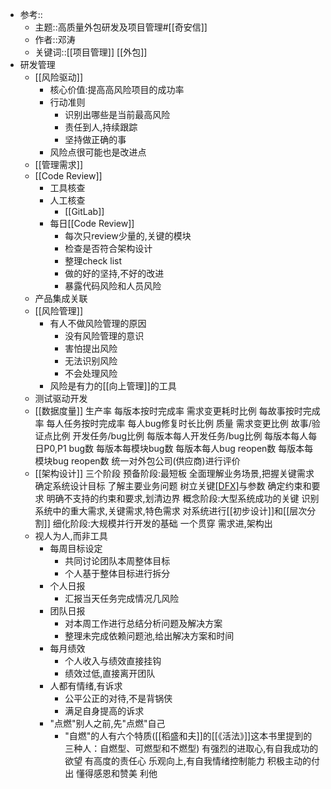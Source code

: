- 参考:: 
    - 主题::高质量外包研发及项目管理#[[奇安信]]
    - 作者::邓涛
    - 关键词::[[项目管理]] [[外包]]
- 研发管理
    - [[风险驱动]]
        - 核心价值:提高高风险项目的成功率
        - 行动准则
            - 识别出哪些是当前最高风险
            - 责任到人,持续跟踪
            - 坚持做正确的事
        - 风险点很可能也是改进点
    - [[管理需求]]
    - [[Code Review]]
        - 工具核查
        - 人工核查
            - [[GitLab]]
        - 每日[[Code Review]]
            - 每次只review少量的,关键的模块
            - 检查是否符合架构设计
            - 整理check list
            - 做的好的坚持,不好的改进
            - 暴露代码风险和人员风险
    - 产品集成关联
    - [[风险管理]]
        - 有人不做风险管理的原因
            - 没有风险管理的意识
            - 害怕提出风险
            - 无法识别风险
            - 不会处理风险
        - 风险是有力的[[向上管理]]的工具
    - 测试驱动开发
    - [[数据度量]]
        生产率
            每版本按时完成率
            需求变更耗时比例
            每故事按时完成率
            每人任务按时完成率
            每人bug修复时长比例
        质量
            需求变更比例
            故事/验证点比例
            开发任务/bug比例
            每版本每人开发任务/bug比例
            每版本每人每日P0,P1 bug数
            每版本每模块bug数
            每版本每人bug reopen数
            每版本每模块bug reopen数
        统一对外包公司(供应商)进行评价
    - [[架构设计]]
        三个阶段
            预备阶段:最短板
                全面理解业务场景,把握关键需求
                    确定系统设计目标
                    了解主要业务问题
                    树立关键[[DFX]](非功能性需求)与参数
                    确定约束和要求
                    明确不支持的约束和要求,划清边界
            概念阶段:大型系统成功的关键
                识别系统中的重大需求,关键需求,特色需求
                对系统进行[[初步设计]]和[[层次分割]]
            细化阶段:大规模并行开发的基础
        一个贯穿
            需求进,架构出
    - 视人为人,而非工具
        - 每周目标设定
            - 共同讨论团队本周整体目标
            - 个人基于整体目标进行拆分
        - 个人日报
            - 汇报当天任务完成情况几风险
        - 团队日报
            - 对本周工作进行总结分析问题及解决方案
            - 整理未完成依赖问题池,给出解决方案和时间
        - 每月绩效
            - 个人收入与绩效直接挂钩
            - 绩效过低,直接离开团队
        - 人都有情绪,有诉求
            - 公平公正的对待,不是背锅侠
            - 满足自身提高的诉求
        - "点燃"别人之前,先"点燃"自己
            - "自燃"的人有六个特质([[稻盛和夫]]的[[《活法》]]这本书里提到的三种人：自燃型、可燃型和不燃型)
                有强烈的进取心,有自我成功的欲望
                有高度的责任心
                乐观向上,有自我情绪控制能力
                积极主动的付出
                懂得感恩和赞美
                利他
